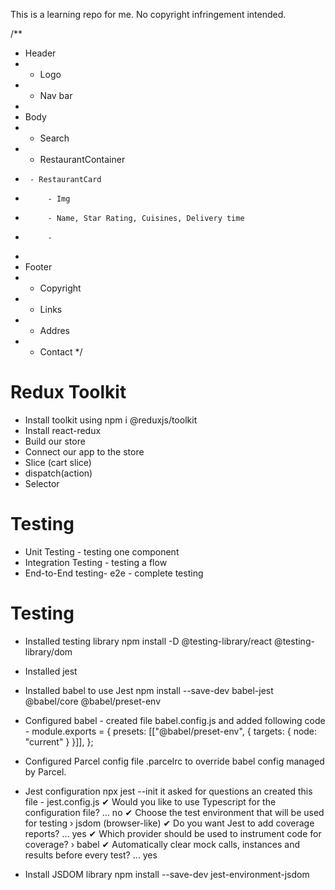 This is a learning repo for me. No copyright infringement intended.

/\*\*

- Header
- - Logo
- - Nav bar
-
- Body
- - Search
- - RestaurantContainer
-      - RestaurantCard
-          - Img
-          - Name, Star Rating, Cuisines, Delivery time
-          -
-
- Footer
- - Copyright
- - Links
- - Addres
- - Contact
    \*/

# Redux Toolkit

- Install toolkit using npm i @reduxjs/toolkit
- Install react-redux
- Build our store
- Connect our app to the store
- Slice (cart slice)
- dispatch(action)
- Selector

# Testing

- Unit Testing - testing one component
- Integration Testing - testing a flow
- End-to-End testing- e2e - complete testing

# Testing

- Installed testing library
  npm install -D @testing-library/react @testing-library/dom

- Installed jest

- Installed babel to use Jest
  npm install --save-dev babel-jest @babel/core @babel/preset-env

- Configured babel - created file babel.config.js and added following code -
  module.exports = {
  presets: [["@babel/preset-env", { targets: { node: "current" } }]],
  };

- Configured Parcel config file .parcelrc to override babel config managed by Parcel.

- Jest configuration
  npx jest --init
  it asked for questions an created this file - jest.config.js
  ✔ Would you like to use Typescript for the configuration file? … no
  ✔ Choose the test environment that will be used for testing › jsdom (browser-like)
  ✔ Do you want Jest to add coverage reports? … yes
  ✔ Which provider should be used to instrument code for coverage? › babel
  ✔ Automatically clear mock calls, instances and results before every test? … yes

- Install JSDOM library
  npm install --save-dev jest-environment-jsdom
